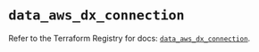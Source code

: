 # `data_aws_dx_connection`

Refer to the Terraform Registry for docs: [`data_aws_dx_connection`](https://registry.terraform.io/providers/hashicorp/aws/6.14.0/docs/data-sources/dx_connection).
